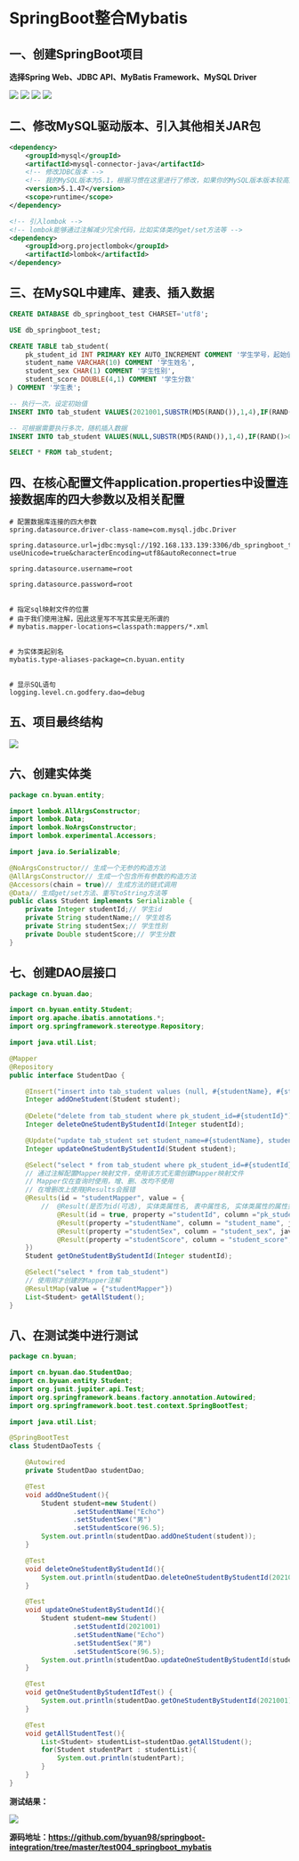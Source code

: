 # SpringBoot整合Mybatis

## 一、创建SpringBoot项目

**选择Spring Web、JDBC API、MyBatis Framework、MySQL Driver**

![](https://img2020.cnblogs.com/blog/1908772/202107/1908772-20210705160228692-1818247168.png)
![](https://img2020.cnblogs.com/blog/1908772/202107/1908772-20210705160231255-515401895.png)
![](https://img2020.cnblogs.com/blog/1908772/202107/1908772-20210705160233649-361797880.png)
![](https://img2020.cnblogs.com/blog/1908772/202107/1908772-20210705160235574-2060454433.png)

## 二、修改MySQL驱动版本、引入其他相关JAR包

~~~xml
<dependency>
    <groupId>mysql</groupId>
    <artifactId>mysql-connector-java</artifactId>
    <!-- 修改JDBC版本 -->
    <!-- 我的MySQL版本为5.1，根据习惯在这里进行了修改，如果你的MySQL版本版本较高这里不要修改 -->
    <version>5.1.47</version>
    <scope>runtime</scope>
</dependency>

<!-- 引入lombok -->
<!-- lombok能够通过注解减少冗余代码，比如实体类的get/set方法等 -->
<dependency>
    <groupId>org.projectlombok</groupId>
    <artifactId>lombok</artifactId>
</dependency>
~~~

## 三、在MySQL中建库、建表、插入数据

~~~sql
CREATE DATABASE db_springboot_test CHARSET='utf8';

USE db_springboot_test;

CREATE TABLE tab_student(
    pk_student_id INT PRIMARY KEY AUTO_INCREMENT COMMENT '学生学号，起始值2021001',
    student_name VARCHAR(10) COMMENT '学生姓名',
    student_sex CHAR(1) COMMENT '学生性别',
    student_score DOUBLE(4,1) COMMENT '学生分数'
) COMMENT '学生表';

-- 执行一次，设定初始值
INSERT INTO tab_student VALUES(2021001,SUBSTR(MD5(RAND()),1,4),IF(RAND()>0.5,'男','女'),RAND()*100);

-- 可根据需要执行多次，随机插入数据
INSERT INTO tab_student VALUES(NULL,SUBSTR(MD5(RAND()),1,4),IF(RAND()>0.5,'男','女'),RAND()*100);

SELECT * FROM tab_student;
~~~

## 四、在核心配置文件application.properties中设置连接数据库的四大参数以及相关配置

~~~properties
# 配置数据库连接的四大参数
spring.datasource.driver-class-name=com.mysql.jdbc.Driver

spring.datasource.url=jdbc:mysql://192.168.133.139:3306/db_springboot_test?useUnicode=true&characterEncoding=utf8&autoReconnect=true

spring.datasource.username=root

spring.datasource.password=root


# 指定sql映射文件的位置
# 由于我们使用注解，因此这里写不写其实是无所谓的
# mybatis.mapper-locations=classpath:mappers/*.xml


# 为实体类起别名
mybatis.type-aliases-package=cn.byuan.entity


# 显示SQL语句
logging.level.cn.godfery.dao=debug
~~~

## 五、项目最终结构

![](https://img2020.cnblogs.com/blog/1908772/202107/1908772-20210705162609544-1938748876.png)

## 六、创建实体类

~~~java
package cn.byuan.entity;

import lombok.AllArgsConstructor;
import lombok.Data;
import lombok.NoArgsConstructor;
import lombok.experimental.Accessors;

import java.io.Serializable;

@NoArgsConstructor// 生成一个无参的构造方法
@AllArgsConstructor// 生成一个包含所有参数的构造方法
@Accessors(chain = true)// 生成方法的链式调用
@Data// 生成get/set方法、重写toString方法等
public class Student implements Serializable {
    private Integer studentId;// 学生id
    private String studentName;// 学生姓名
    private String studentSex;// 学生性别
    private Double studentScore;// 学生分数
}
~~~

## 七、创建DAO层接口

~~~java
package cn.byuan.dao;

import cn.byuan.entity.Student;
import org.apache.ibatis.annotations.*;
import org.springframework.stereotype.Repository;

import java.util.List;

@Mapper
@Repository
public interface StudentDao {

    @Insert("insert into tab_student values (null, #{studentName}, #{studentSex}, #{studentScore})")
    Integer addOneStudent(Student student);
    
    @Delete("delete from tab_student where pk_student_id=#{studentId}")
    Integer deleteOneStudentByStudentId(Integer studentId);

    @Update("update tab_student set student_name=#{studentName}, student_sex=#{studentSex}, student_score=#{studentScore} where pk_student_id=#{studentId}")
    Integer updateOneStudentByStudentId(Student student);

    @Select("select * from tab_student where pk_student_id=#{studentId}")
    // 通过注解配置Mapper映射文件，使用该方式无需创建Mapper映射文件
    // Mapper仅在查询时使用，增、删、改均不使用
    // 在增删改上使用@Results会报错
    @Results(id = "studentMapper", value = {
        //  @Result(是否为id(可选), 实体类属性名, 表中属性名, 实体类属性的属性类型)
            @Result(id = true, property ="studentId", column ="pk_student_id", javaType = Integer.class),
            @Result(property ="studentName", column = "student_name", javaType = String.class),
            @Result(property ="studentSex", column = "student_sex", javaType = String.class),
            @Result(property ="studentScore", column = "student_score", javaType = Double.class)
    })
    Student getOneStudentByStudentId(Integer studentId);

    @Select("select * from tab_student")
    // 使用刚才创建的Mapper注解
    @ResultMap(value = {"studentMapper"})
    List<Student> getAllStudent();
}
~~~

## 八、在测试类中进行测试

~~~java
package cn.byuan;

import cn.byuan.dao.StudentDao;
import cn.byuan.entity.Student;
import org.junit.jupiter.api.Test;
import org.springframework.beans.factory.annotation.Autowired;
import org.springframework.boot.test.context.SpringBootTest;

import java.util.List;

@SpringBootTest
class StudentDaoTests {

    @Autowired
    private StudentDao studentDao;

    @Test
    void addOneStudent(){
        Student student=new Student()
                .setStudentName("Echo")
                .setStudentSex("男")
                .setStudentScore(96.5);
        System.out.println(studentDao.addOneStudent(student));
    }

    @Test
    void deleteOneStudentByStudentId(){
        System.out.println(studentDao.deleteOneStudentByStudentId(2021005));
    }

    @Test
    void updateOneStudentByStudentId(){
        Student student=new Student()
                .setStudentId(2021001)
                .setStudentName("Echo")
                .setStudentSex("男")
                .setStudentScore(96.5);
        System.out.println(studentDao.updateOneStudentByStudentId(student));
    }

    @Test
    void getOneStudentByStudentIdTest() {
        System.out.println(studentDao.getOneStudentByStudentId(2021001));
    }

    @Test
    void getAllStudentTest(){
        List<Student> studentList=studentDao.getAllStudent();
        for(Student studentPart : studentList){
            System.out.println(studentPart);
        }
    }
}
~~~

**测试结果：**

![](https://img2020.cnblogs.com/blog/1908772/202107/1908772-20210705162306806-929685989.png)

**源码地址：https://github.com/byuan98/springboot-integration/tree/master/test004_springboot_mybatis**